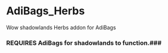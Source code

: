 # AdiBags_Herbs
Wow shadowlands Herbs addon for AdiBags

### REQUIRES AdiBags for shadowlands to function.###
